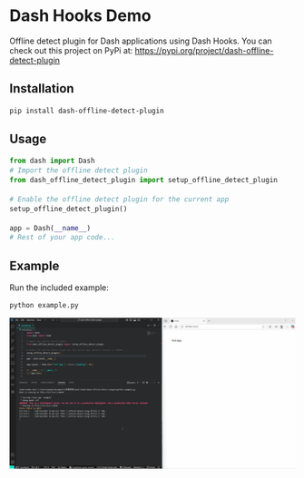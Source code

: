 # Dash Hooks Demo

Offline detect plugin for Dash applications using Dash Hooks. You can check out this project on PyPi at: https://pypi.org/project/dash-offline-detect-plugin

## Installation

```bash
pip install dash-offline-detect-plugin
```

## Usage

```python
from dash import Dash
# Import the offline detect plugin
from dash_offline_detect_plugin import setup_offline_detect_plugin

# Enable the offline detect plugin for the current app
setup_offline_detect_plugin()

app = Dash(__name__)
# Rest of your app code...
```

## Example

Run the included example:

```bash
python example.py
```

<center><img src="./images/demo.gif" /></center>
